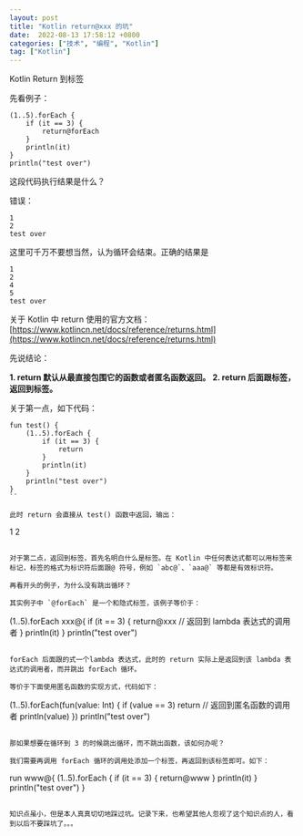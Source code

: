 ```yaml
---
layout: post
title: "Kotlin return@xxx 的坑"
date:  2022-08-13 17:58:12 +0800
categories: ["技术", "编程", "Kotlin"]
tag: ["Kotlin"]
---
```


Kotlin Return 到标签

先看例子：

```
(1..5).forEach {
    if (it == 3) {
        return@forEach
    }
    println(it)
}
println("test over")
```

这段代码执行结果是什么？

错误：

```
1
2
test over
```

这里可千万不要想当然，认为循环会结束。正确的结果是

```
1
2
4
5
test over
```

关于 Kotlin 中 return 使用的官方文档：
[https://www.kotlincn.net/docs/reference/returns.html](https://www.kotlincn.net/docs/reference/returns.html)

先说结论：

**1. return 默认从最直接包围它的函数或者匿名函数返回。**
**2. return 后面跟标签，返回到标签。**

关于第一点，如下代码：

```
fun test() {
    (1..5).forEach {
        if (it == 3) {
            return
        }
        println(it)
    }
    println("test over")
}
``

此时 return 会直接从 test() 函数中返回，输出：

```
1
2
```

对于第二点，返回到标签，首先名明白什么是标签。在 Kotlin 中任何表达式都可以用标签来标记，标签的格式为标识符后面跟@ 符号，例如 `abc@`、`aaa@` 等都是有效标识符。

再看开头的例子，为什么没有跳出循环？

其实例子中 `@forEach` 是一个和隐式标签，该例子等价于：

```
(1..5).forEach xxx@{
    if (it == 3) {
        return@xxx // 返回到 lambda 表达式的调用者
    }
    println(it)
}
println("test over")
```

forEach 后面跟的式一个lambda 表达式，此时的 return 实际上是返回到该 lambda 表达式的调用者，而并跳出 forEach 循环。

等价于下面使用匿名函数的实现方式，代码如下：

```
(1..5).forEach(fun(value: Int) {
    if (value == 3) return // 返回到匿名函数的调用者
    println(value)
})
println("test over")
```

那如果想要在循环到 3 的时候跳出循环，而不跳出函数，该如何办呢？

我们需要再调用 forEach 循环的调用处添加一个标签，再返回到该标签即可。如下：

```
run www@{
    (1..5).forEach {
        if (it == 3) {
            return@www
        }
        println(it)
    }
    println("test over")
}
```

知识点虽小，但是本人真真切切地踩过坑。记录下来，也希望其他人忽视了这个知识点的人，看到以后不要踩坑了。。。